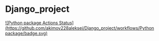 # Django_project
[![Python package Actions Status](https://github.com/akimov228aleksei/Django_project/workflows/Python package/badge.svg)](https://github.com/akimov228aleksei/Django-project/actions)
